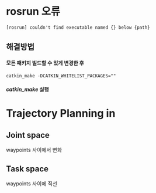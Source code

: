 # rosrun 오류
```
[rosrun] couldn't find executable named {} below {path}
```

## 해결방법
#### 모든 패키지 빌드할 수 있게 변경한 후
```
catkin_make -DCATKIN_WHITELIST_PACKAGES=""
```
#### *catkin_make* 실행


# Trajectory Planning in
## Joint space 
waypoints 사이에서 변화

## Task space
waypoints 사이에 직선

